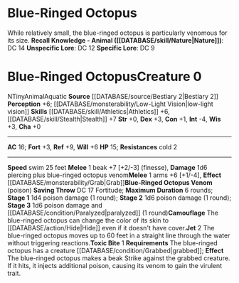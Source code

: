 ﻿---
ac: '16'
alignment: N
charisma: '+0'
constitution: '+1'
creature_ability:
- Blue-Ringed Octopus Venom
- Camouflage
- Jet
- Toxic Bite
creature_family: '[[DATABASE/monsterfamily/Octopus|Octopus]]'
dexterity: '+3'
fortitude: '+3'
hp: '15'
id: '744'
intelligence: '-4'
level: '0'
max_speed: '25'
name: Blue-Ringed Octopus
perception: '+6'
rarity: Common
reflex: '+9'
resistance:
- cold 2
sense:
- '[[DATABASE/monsterability/Low-Light Vision|low-light vision]]'
size: Tiny
skill:
- '[[DATABASE/skill/Athletics|Athletics]] +6'
- '[[DATABASE/skill/Stealth|Stealth]] +7'
source: '[[DATABASE/source/Bestiary 2|Bestiary 2]]'
speed:
- swim 25 feet
strength: '+0'
strength_req: '0'
strongest_save:
- Reflex
swim_speed: '25'
trait:
- '[[DATABASE/trait/Animal|Animal]]'
- '[[DATABASE/trait/Aquatic|Aquatic]]'
type: Creature
vision: Low-light vision
weakest_save:
- Fortitude
will: '+6'
wisdom: '+3'

---
# Blue-Ringed Octopus

While relatively small, the blue-ringed octopus is particularly venomous for its size.
**Recall Knowledge - Animal ([[DATABASE/skill/Nature|Nature]])**: DC 14
**Unspecific Lore**: DC 12
**Specific Lore**: DC 9

# Blue-Ringed Octopus<span class="item-type">Creature 0</span>

<span class="trait-alignment item-trait">N</span><span class="trait-size item-trait">Tiny</span><span class="item-trait">Animal</span><span class="item-trait">Aquatic</span>
**Source** [[DATABASE/source/Bestiary 2|Bestiary 2]] 
**Perception** +6; [[DATABASE/monsterability/Low-Light Vision|low-light vision]]
**Skills** [[DATABASE/skill/Athletics|Athletics]] +6, [[DATABASE/skill/Stealth|Stealth]] +7
**Str** +0, **Dex** +3, **Con** +1, **Int** -4, **Wis** +3, **Cha** +0

---
**AC** 16; **Fort** +3, **Ref** +9, **Will** +6
**HP** 15; **Resistances** cold 2

---
**Speed** swim 25 feet
<span class="in-box-ability">**Melee** <span class="action-icon">1</span> beak +7 [+2/-3] (finesse), **Damage** 1d6 piercing plus blue-ringed octopus venom</span><span class="in-box-ability">**Melee** <span class="action-icon">1</span> arms +6 [+1/-4], **Effect** [[DATABASE/monsterability/Grab|Grab]]</span><span class="in-box-ability">**Blue-Ringed Octopus Venom** (poison) **Saving Throw** DC 17 Fortitude; **Maximum Duration** 6 rounds; **Stage 1** 1d4 poison damage (1 round); **Stage 2** 1d6 poison damage (1 round); **Stage 3** 1d6 poison damage and [[DATABASE/condition/Paralyzed|paralyzed]] (1 round)</span><span class="in-box-ability">**Camouflage** The blue-ringed octopus can change the color of its skin to [[DATABASE/action/Hide|Hide]] even if it doesn't have cover.</span><span class="in-box-ability">**Jet** <span class="action-icon">2</span> The blue-ringed octopus moves up to 60 feet in a straight line through the water without triggering reactions.</span><span class="in-box-ability">**Toxic Bite** <span class="action-icon">1</span> **Requirements** The blue-ringed octopus has a creature [[DATABASE/condition/Grabbed|grabbed]]; **Effect** The blue-ringed octopus makes a beak Strike against the grabbed creature. If it hits, it injects additional poison, causing its venom to gain the virulent trait.</span>